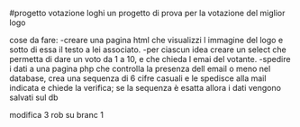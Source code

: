 ﻿#progetto votazione loghi
un progetto di prova per la votazione del miglior logo

cose da fare:
-creare una pagina html che visualizzi l immagine del logo e sotto di essa il testo a lei associato.
-per ciascun idea creare un select che permetta di dare un voto da 1 a 10, e che chieda l emai del votante.
-spedire i dati a una pagina php che controlla la presenza dell email o meno nel database, crea una sequenza di 6 cifre casuali e le spedisce alla mail indicata e chiede la verifica;
se la sequenza è esatta allora i dati vengono salvati sul db

modifica 3 rob su branc 1